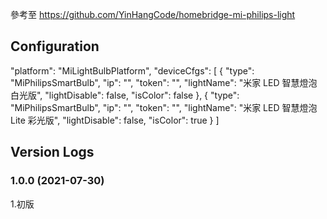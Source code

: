 參考至 https://github.com/YinHangCode/homebridge-mi-philips-light


## Configuration
"platform": "MiLightBulbPlatform",
            "deviceCfgs": [
                {
                    "type": "MiPhilipsSmartBulb",
                    "ip": "",
                    "token": "",
                    "lightName": "米家 LED 智慧燈泡 白光版",
                    "lightDisable": false,
                    "isColor": false
                },
                {
                    "type": "MiPhilipsSmartBulb",
                    "ip": "",
                    "token": "",
                    "lightName": "米家 LED 智慧燈泡 Lite 彩光版",
                    "lightDisable": false,
                    "isColor": true
                }
                ]

## Version Logs
### 1.0.0 (2021-07-30)
1.初版   

